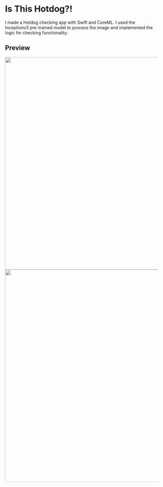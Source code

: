 # Is This Hotdog?!
I made a Hotdog checking app with Swift and CoreML. I used the Inceptionv3 pre-trained model to process the image and implemented the logic for checking functionality.

## Preview
<img src="demo-hotdog.gif" height=700> <img src="demo-cat.gif" height=700>

